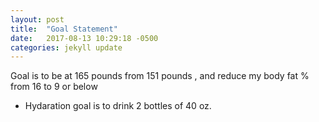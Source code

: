 ```yaml
---
layout: post
title:  "Goal Statement"
date:   2017-08-13 10:29:18 -0500
categories: jekyll update
---
```


Goal is to be at 165 pounds from 151 pounds , and reduce my body fat % from 16 to 9 or below

* Hydaration goal is to drink 2 bottles of 40 oz.